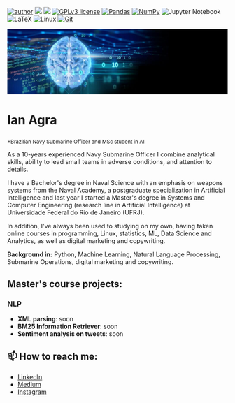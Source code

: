 [![author](https://img.shields.io/badge/author-ianagra-red.svg)](https://www.linkedin.com/in/ianagra) ![](https://komarev.com/ghpvc/?username=ianagra&color=072448) [![](https://img.shields.io/badge/python-3.11+-blue.svg)](https://www.python.org/downloads/release/python-3118/) [![GPLv3 license](https://img.shields.io/badge/License-GPLv3-blue.svg)](http://perso.crans.org/besson/LICENSE.html)
[![Pandas](https://img.shields.io/badge/pandas-%23150458.svg?style=flat&logo=Pandas&logoColor=white)](https://pandas.pydata.org/) [![NumPy](https://img.shields.io/badge/numpy-%23013243.svg?style=flat&logo=Numpy&logoColor=white)](https://numpy.org) ![Jupyter Notebook](https://img.shields.io/badge/jupyter-%23FA0F00.svg?style=flat&logo=Jupyter&logoColor=white) ![LaTeX](https://img.shields.io/badge/latex-%23008080.svg?style=flat&logo=Latex&logoColor=white) ![Linux](https://img.shields.io/badge/Linux-gray.svg?logo=linux&logoColor=black) [![Git](https://img.shields.io/badge/git-%23F05033.svg?style=flat&logo=git&logoColor=white)](https://git-scm.com)

<p align="center">
  <img src="banner.jpg" >
</p>

# Ian Agra
<sub>*Brazilian Navy Submarine Officer and MSc student in AI</sub>

As a 10-years experienced Navy Submarine Officer I combine analytical skills, ability to lead small teams in adverse conditions, and attention to details. 

I have a Bachelor's degree in Naval Science with an emphasis on weapons systems from the Naval Academy, a postgraduate specialization in Artificial Intelligence and last year I started a Master's degree in Systems and Computer Engineering (research line in Artificial Intelligence) at Universidade Federal do Rio de Janeiro (UFRJ).

In addition, I've always been used to studying on my own, having taken online courses in programming, Linux, statistics, ML, Data Science and Analytics, as well as digital marketing and copywriting.

**Background in:** Python, Machine Learning, Natural Language Processing, Submarine Operations, digital marketing and copywriting.


## Master's course projects:

### NLP
* **XML parsing**: soon
* **BM25 Information Retriever**: soon
* **Sentiment analysis on tweets**: soon

## 📫 How to reach me:

* [LinkedIn](https://www.linkedin.com/in/ianagra)
* [Medium](https://medium.com/@ianagra)
* [Instagram](https://www.instagram.com/ian.agra)

